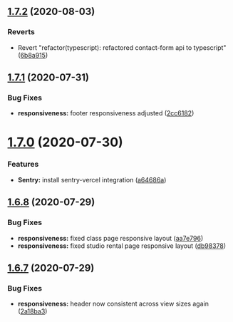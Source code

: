 ## [1.7.2](https://github.com/justin-elias/bckstudio-on-zeitnow/compare/v1.7.1...v1.7.2) (2020-08-03)


### Reverts

* Revert "refactor(typescript): refactored contact-form api to typescript" ([6b8a915](https://github.com/justin-elias/bckstudio-on-zeitnow/commit/6b8a9154436f4fd69624f7650d5da6fd858b6a53))



## [1.7.1](https://github.com/justin-elias/bckstudio-on-zeitnow/compare/v1.7.0...v1.7.1) (2020-07-31)


### Bug Fixes

* **responsiveness:** footer responsiveness adjusted ([2cc6182](https://github.com/justin-elias/bckstudio-on-zeitnow/commit/2cc61824bd9ebf25f09595828707702d4195f67a))



# [1.7.0](https://github.com/justin-elias/bckstudio-on-zeitnow/compare/v1.6.8...v1.7.0) (2020-07-30)


### Features

* **Sentry:** install sentry-vercel integration ([a64686a](https://github.com/justin-elias/bckstudio-on-zeitnow/commit/a64686a0215322e4e13a25f93a174912940d0651))



## [1.6.8](https://github.com/justin-elias/bckstudio-on-zeitnow/compare/v1.6.7...v1.6.8) (2020-07-29)


### Bug Fixes

* **responsiveness:** fixed class page responsive layout ([aa7e796](https://github.com/justin-elias/bckstudio-on-zeitnow/commit/aa7e796edf8762dbdc4b36f45bd2daba6b657d6a))
* **responsiveness:** fixed studio rental page responsive layout ([db98378](https://github.com/justin-elias/bckstudio-on-zeitnow/commit/db9837852ddd1bb75c8b3cdb5292339ab8fbc9c4))



## [1.6.7](https://github.com/justin-elias/bckstudio-on-zeitnow/compare/v1.6.6...v1.6.7) (2020-07-29)


### Bug Fixes

* **responsiveness:** header now consistent across view sizes again ([2a18ba3](https://github.com/justin-elias/bckstudio-on-zeitnow/commit/2a18ba3c5a6282853b8749ff9c10289bdd62b70a))



